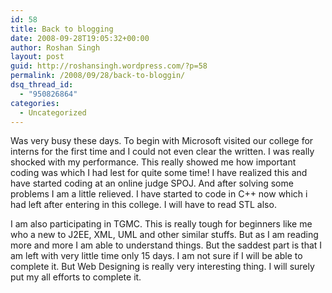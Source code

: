 ```yaml
---
id: 58
title: Back to blogging
date: 2008-09-28T19:05:32+00:00
author: Roshan Singh
layout: post
guid: http://roshansingh.wordpress.com/?p=58
permalink: /2008/09/28/back-to-bloggin/
dsq_thread_id:
  - "950826864"
categories:
  - Uncategorized
---
```

Was very busy these days. To begin with Microsoft visited our college for interns for the first time and I could not even clear the written. I was really shocked with my performance. This really showed me how important coding was which I had lest for quite some time! I have realized this and have started coding at an online judge SPOJ. And after solving some problems I am a little relieved. I have started to code in C++ now which i had left after entering in this college. I will have to read STL also.

I am also participating in TGMC. This is really tough for beginners like me who a new to J2EE, XML, UML and other similar stuffs. But as I am reading more and more I am able to understand things. But the saddest part is that I am left with very little time only 15 days. I am not sure if I will be able to complete it. But Web Designing is really very interesting thing. I will surely put my all efforts to complete it.